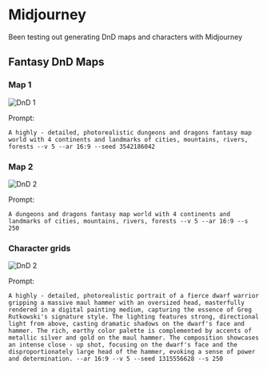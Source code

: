 # Midjourney

Been testing out generating DnD maps and characters with Midjourney

## Fantasy DnD Maps
### Map 1
![DnD 1](https://cdn.midjourney.com/f135076c-0545-472b-9f18-d5c3ea64cb83/0_3.png)

Prompt:
```
A highly - detailed, photorealistic dungeons and dragons fantasy map world with 4 continents and landmarks of cities, mountains, rivers, forests --v 5 --ar 16:9 --seed 3542186042
```

### Map 2
![DnD 2](https://cdn.midjourney.com/c9ee6e91-9840-4281-89e5-d45fbaa7bbb5/0_2.png)

Prompt:
```
A dungeons and dragons fantasy map world with 4 continents and landmarks of cities, mountains, rivers, forests --v 5 --ar 16:9 --s 250
```

### Character grids
![DnD 2](https://cdn.midjourney.com/07521b00-1715-4e6d-8d55-99359e9fe00d/grid_0.png)

Prompt:
```
A highly - detailed, photorealistic portrait of a fierce dwarf warrior gripping a massive maul hammer with an oversized head, masterfully rendered in a digital painting medium, capturing the essence of Greg Rutkowski's signature style. The lighting features strong, directional light from above, casting dramatic shadows on the dwarf's face and hammer. The rich, earthy color palette is complemented by accents of metallic silver and gold on the maul hammer. The composition showcases an intense close - up shot, focusing on the dwarf's face and the disproportionately large head of the hammer, evoking a sense of power and determination. --ar 16:9 --v 5 --seed 1315556628 --s 250
```
